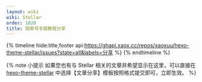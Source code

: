 ```yaml
---
layout: wiki
wiki: Stellar
order: 1020
title: 探索号专题教程分享
---
```


{% timeline hide:title,footer api:https://ghapi.xaox.cc/repos/xaoxuu/hexo-theme-stellar/issues?state=all&labels=分享 %}
{% endtimeline %}

{% note 小提示 如果您也有与 Stellar 相关的文章并希望显示在这里，可以直接在 [hexo-theme-stellar](https://github.com/xaoxuu/hexo-theme-stellar/issues) 中选择【文章分享】模板按照格式提交即可，立即生效。 %}
